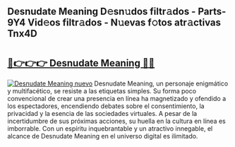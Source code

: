## Desnudate Meaning D𝚎sn𝚞dos filtr𝚊dos - Parts-9Y4 Vid𝚎os filtr𝚊dos - N𝚞evas f𝚘tos atr𝚊ctivas Tnx4D

# <h2><a href="http://mb12xf3.tromn.icu/?c=Desnudate+Meaning">🔗👉👉👉 Desnudate Meaning 🔗🔗</a></h2>

[![Desnudate Meaning nuevo](https://i.imgur.com/pEAQMta.gif)](http://mb12xf3.tromn.icu/?c=Desnudate+Meaning)
Desnudate Meaning, un personaje enigmático y multifacético, se resiste a las etiquetas simples. Su forma poco convencional de crear una presencia en línea ha magnetizado y ofendido a los espectadores, encendiendo debates sobre el consentimiento, la privacidad y la esencia de las sociedades virtuales. A pesar de la incertidumbre de sus próximas acciones, su huella en la cultura en línea es imborrable. Con un espíritu inquebrantable y un atractivo innegable, el alcance de Desnudate Meaning en el universo digital es ilimitado.
